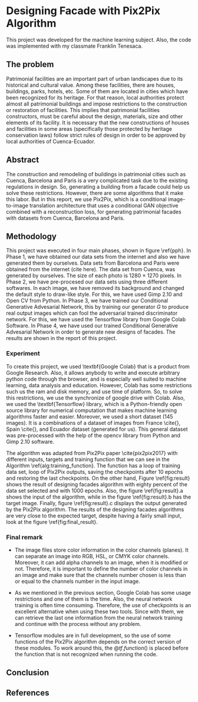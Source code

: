 # Designing Facade with Pix2Pix Algorithm
This project was developed for the machine learning subject. Also, the code was implemented with my classmate Franklin Tenesaca.

## The problem
Patrimonial facilities are an important part of urban landscapes due to its historical and cultural value. Among these facilities, there are houses, buildings, parks, hotels, etc. Some of them are located in cities which have been recognized for its heritage. For that reason, local authorities protect almost all patrimonial buildings and impose restrictions to the construction or restoration of facilities. This implies that patrimonial facilities constructors, must be careful about the design, materials, size and other elements of its facility. It is necessary that the new constructions of houses and facilities in some areas (specifically those protected by heritage conservation laws) follow strict rules of design in order to be approved by local authorities of Cuenca-Ecuador.

## Abstract
The construction and remodeling of buildings in patrimonial cities such as Cuenca, Barcelona and Paris is a very complicated task due to the existing regulations in design. So, generating a building from a facade could help us solve these restrictions. However, there are some algorithms that it make this labor. But in this report, we use Pix2Pix, which is a conditional image-to-image translation architecture that uses a conditional GAN objective combined with a reconstruction loss, for generating patrimonial facades with datasets from Cuenca, Barcelona and Paris.

## Methodology
This project was executed in four main phases, shown in figure \ref{pph}. In Phase 1, we have obtained our data sets from the internet and also we have generated them by ourselves. Data sets from Barcelona and Paris were obtained from the internet (cite here). The data set from Cuenca, was generated by ourselves. The size of each photo is 1280 $\times$ 1270 pixels. In Phase 2, we have pre-procesed our data sets using three different softwares. In each image, we have removed its background and changed the default style to draw-like style. For this, we have used Gimp 2.10 and Open CV from Python. In Phase 3, we have trained our Conditional Generative Advesarial Network, this by training our generator $G$ to produce real output images which can fool the adversarial trained discriminator network. For this, we have used the Tensorflow library from Google Colab Software. In Phase 4, we have used our trained Conditional Generative Advesarial Network in order to generate new designs of facades. The results are shown in the report of this project.  

### Experiment
To create this project, we used \textbf{Google Colab} that is a product from Google Research. Also, it allows anybody to write and execute arbitrary python code through the browser, and is especially well suited to machine learning, data analysis and education. However, Colab has some restrictions such us the ram and disk memory, and use time of platform. So, to solve this restrictions, we use the synchronize of google drive with Colab. Also, we used the \textbf{Tensorflow} library, which is a Python-friendly open source library for numerical computation that makes machine learning algorithms faster and easier. Moreover, we used a short dataset (145 images). It is a combinations of a dataset of images from France \cite{}, Spain \cite{}, and Ecuador dataset (generated for us). This general dataset was pre-processed with the help of the opencv library from Python  and Gimp 2.10 software.

The algorithm was adapted from Pix2Pix paper \cite{pix2pix2017} with different inputs, targets and training function that we can see in the Algorithm \ref{alg:training_function}. The function has a loop of training data set, loop of Pix2Pix outputs, saving the checkpoints after 10 epochs and restoring the last checkpoints. On the other hand, Figure \ref{fig:result} shows the result of designing facades algorithm with eighty percent of the data set selected and with 1000 epochs. Also, the figure \ref{fig:result}.a shows the input of the algorithm, while in the figure \ref{fig:result}.b has the target image. Finally, figure \ref{fig:result}.c displays the output generated by the Pix2Pix algorithm. The results of the designing facades algorithms are very close to the expected target, despite having a fairly small input, look at the figure \ref{fig:final_result}.  

### Final remark
* The image files store color information in the color channels (planes). It can separate an image into RGB, HSL, or CMYK color channels. Moreover, it can add alpha channels to an image, when it is modified or not. Therefore, it is important to define the number of color channels in an image and make sure that the channels number chosen is less than or equal to the channels number in the input image.

* As we mentioned in the previous section, Google Colab has some usage restrictions and one of them is the time. Also, the neural network training is often time consuming. Therefore, the use of checkpoints is an excellent alternative when using these two tools. Since with them, we can retrieve the last one information from the neural network training and continue with the process without any problem.

* Tensorflow modules are in full development, so the use of some functions of the Pix2Pix algorithm depends on the correct version of these modules. To work around this, the $@tf.function()$ is placed before the function that is not recognized when running the code.

## Conclusion 

## References